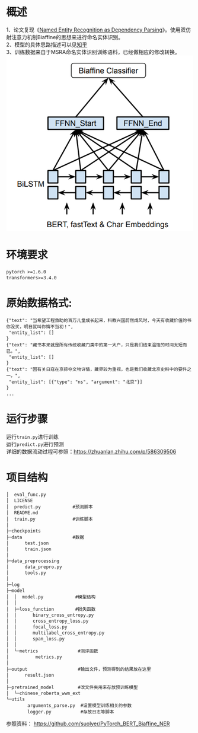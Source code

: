 
# 概述
1、论文复现《[Named Entity Recognition as Dependency Parsing](https://www.aclweb.org/anthology/2020.acl-main.577.pdf)》。使用双仿射注意力机制Biaffine的思想来进行命名实体识别。<br>
2、模型的具体思路描述可以见[知乎](https://zhuanlan.zhihu.com/p/586309506) <br>
3、训练数据来自于MSRA命名实体识别训练语料，已经做相应的修改转换。<br>
![](images/model架构.png)

# 环境要求
```
pytorch >=1.6.0
transformers>=3.4.0
```

# 原始数据格式:
```
{"text": "当希望工程救助的百万儿童成长起来，科教兴国蔚然成风时，今天有收藏价值的书你没买，明日就叫你悔不当初！", 
 "entity_list": []
}
{"text": "藏书本来就是所有传统收藏门类中的第一大户，只是我们结束温饱的时间太短而已。", 
 "entity_list": []
}
{"text": "因有关日寇在京掠夺文物详情，藏界较为重视，也是我们收藏北京史料中的要件之一。", 
 "entity_list": [{"type": "ns", "argument": "北京"}]
}
...

```
# 运行步骤
运行`train.py`进行训练<br>
运行`predict.py`进行预测<br>
详细的数据流动过程可参照：https://zhuanlan.zhihu.com/p/586309506

# 项目结构
```
│  eval_func.py  
│  LICENSE
│  predict.py            #预测脚本
│  README.md     
│  train.py              #训练脚本
│
├─checkpoints
├─data                   #数据
│      test.json         
│      train.json
│
├─data_preprocessing
│      data_prepro.py
│      tools.py
│
├─log
├─model
│  │  model.py            #模型结构
│  │
│  ├─loss_function        #损失函数
│  │      binary_cross_entropy.py
│  │      cross_entropy_loss.py
│  │      focal_loss.py
│  │      multilabel_cross_entropy.py
│  │      span_loss.py
│  │
│  └─metrics               #测评函数
│          metrics.py
│
├─output                   #输出文件，预测得到的结果放在这里
│      result.json
│
├─pretrained_model         #改文件夹用来存放预训练模型
│  └─chinese_roberta_wwm_ext
└─utils
        arguments_parse.py  #设置模型训练相关的参数
        logger.py           #存放日志等脚本
```

参照资料：
https://github.com/suolyer/PyTorch_BERT_Biaffine_NER